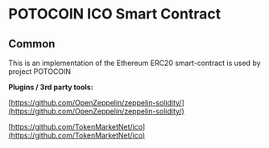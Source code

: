 # POTOCOIN ICO Smart Contract

## Common

This is an implementation of the Ethereum ERC20 smart-contract is used by project POTOCOIN

<b>Plugins / 3rd party tools:</b>

[https://github.com/OpenZeppelin/zeppelin-solidity/](https://github.com/OpenZeppelin/zeppelin-solidity/)

[https://github.com/TokenMarketNet/ico](https://github.com/TokenMarketNet/ico)